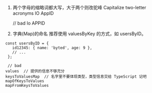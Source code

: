 1. 两个字母的缩略词都大写，大于两个则改驼峰 Capitalize two-letter acronyms
   IO
   AppID

   // bad
   Io
   APPID

2. 字典(Map)的命名
   推荐使用 valuesByKey 的方式，如 usersByID。

```JS
const usersByID = {
   id12345: { name: 'byted', age: 9 },
   // ...
 };

 // bad
values  // 提供的信息不够充分
keysToValuesMap  // 名字里不要体现类型，类型信息交给 TypeScript 记吧
mapOfKeysToValues
mapFromKeysToValues

```
